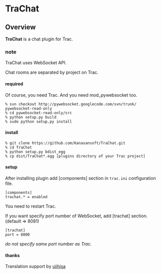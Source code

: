 # TraChat

## Overview

**TraChat** is a chat plugin for Trac.

### note

TraChat uses WebSocket API.

Chat rooms are separated by project on Trac.

#### required

Of course, you need Trac.
And you need mod_pywebsocket too.

```
% svn checkout http://pywebsocket.googlecode.com/svn/trunk/ pywebsocket-read-only
% cd pywebsocket-read-only/src
% python setup.py build
% sudo python setup.py install
```

#### install

```
% git clone https://github.com/Kanasansoft/TraChat.git
% cd TraChat
% python setup.py bdist_egg
% cp dist/TraChat*.egg [plugins directory of your Trac project]
```

#### setup

After installing plugin add [components] section in `trac.ini` configuration file.

```
[components]
trachat.* = enabled
```

You need to restart Trac.

If you want specify port number of WebSocket, add [trachat] section. (default => 8081)

```
[trachat]
port = 8000
```
*do not specify same port number as Trac.*

#### thanks

Translation support by [ujihisa](https://github.com/ujihisa)
